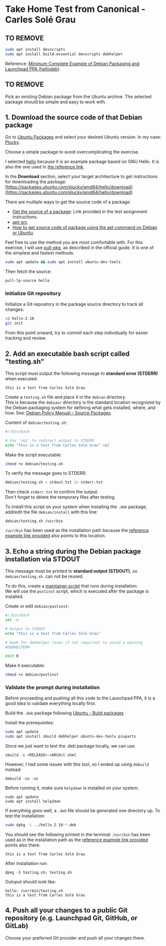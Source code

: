 # Take Home Test from Canonical - Carles Solé Grau

## TO REMOVE

```bash
sudo apt install devscripts
sudo apt install build-essential devscripts debhelper
```

Reference:
[Minimum Complete Example of Debian Packaging and Launchpad PPA (hellodeb)](https://metebalci.com/blog/a-minimum-complete-example-of-debian-packaging-and-launchpad-ppa-hellodeb/)

## TO REMOVE

Pick an existing Debian package from the Ubuntu archive. The selected package should be simple and easy to work with.

## 1. Download the source code of that Debian package

Go to [Ubuntu Packages](https://packages.ubuntu.com/) and select your desired Ubuntu version.
In my case: [Plucky](https://packages.ubuntu.com/plucky/).

Choose a simple package to avoid overcomplicating the exercise.

I selected [hello](https://packages.ubuntu.com/plucky/hello) because it is an example package based on GNU Hello.
It is also the one used in [the reference link](https://pastebin.ubuntu.com/p/hZ4sH647Jt/).

In the **Download** section, select your target architecture to get instructions for downloading the package:
[https://packages.ubuntu.com/plucky/amd64/hello/download](https://packages.ubuntu.com/plucky/amd64/hello/download)

There are multiple ways to get the source code of a package:
- [Get the source of a package](https://canonical-ubuntu-packaging-guide.readthedocs-hosted.com/en/latest/how-to/get-package-source/): Link provided in the test assignment instructions.
- [apt-src](https://manpages.ubuntu.com/manpages/plucky/man1/apt-src.1p.html)
- [How to get source code of package using the apt command on Debian or Ubuntu](https://www.cyberciti.biz/faq/how-to-get-source-code-of-package-using-the-apt-command-on-debian-or-ubuntu/)

Feel free to use the method you are most comfortable with.
For this exercise, I will use [pull-pkg](https://canonical-ubuntu-packaging-guide.readthedocs-hosted.com/en/latest/how-to/get-package-source/#pull-pkg), as described in the official guide. It is one of the simplest and fastest methods.

```bash
sudo apt update && sudo apt install ubuntu-dev-tools
```

Then fetch the source:

```bash
pull-lp-source hello
```

### Initialize Git repository

Initialize a Git repository in the package source directory to track all changes:

```bash
cd hello-2.10
git init
```

From this point onward, try to commit each step individually for easier tracking and review.

## 2. Add an executable bash script called "testing.sh"

This script must output the following message to **standard error (STDERR)** when executed:

```
this is a test from Carles Solé Grau
```

Create a `testing.sh` file and place it in the `debian` directory.  
This is because the `debian/` directory is the standard location recognized by the Debian packaging system for defining what gets installed, where, and how. See: [Debian Policy Manual – Source Packages](https://www.debian.org/doc/debian-policy/ch-source.html)

Content of `debian/testing.sh`:

```bash
#!/bin/bash

# Use '>&2' to redirect output to STDERR
echo "this is a test from Carles Solé Grau" >&2
```

Make the script executable:

```bash
chmod +x debian/testing.sh
```

To verify the message goes to STDERR:

```bash
debian/testing.sh > stdout.txt 2> stderr.txt
```

Then check `stderr.txt` to confirm the output.  
Don't forget to delete the temporary files after testing.

To install this script on your system when installing the `.deb` package, add/edit the file `debian/install` with this line:

```
debian/testing.sh /usr/bin
```
`/usr/bin` has been used as the installation path because the [reference example link provided](https://pastebin.ubuntu.com/p/hZ4sH647Jt/) also points to this location.

## 3. Echo a string during the Debian package installation via STDOUT

This message must be printed to **standard output (STDOUT)**, so `debian/testing.sh`. can not be reused.

To do this, create a [maintainer script](https://www.debian.org/doc/debian-policy/ch-binary.html#prompting-in-maintainer-scripts) that runs during installation.  
We will use the `postinst` script, which is executed after the package is installed.

Create or edit `debian/postinst`:

```bash
#!/bin/bash
set -e

# Output to STDOUT
echo "this is a test from Carles Solé Grau"

# Hook for debhelper (even if not required) to avoid a warning
#DEBHELPER#

exit 0
```

Make it executable:

```bash
chmod +x debian/postinst
```

### Validate the prompt during installation

Before proceeding and pushing all this code to the Launchpad PPA, it is a good idea to validate everything locally first.

Build the `.deb` package following [Ubuntu - Build packages](https://canonical-ubuntu-packaging-guide.readthedocs-hosted.com/en/latest/how-to/build-packages/)

Install the prerequisites:
```bash
sudo apt update
sudo apt install sbuild debhelper ubuntu-dev-tools piuparts
```
Since we just want to test the .deb package locally, we can use:
```
sbuild -c <RELEASE>-<ARCH>[-shm]
```
However, I had some issues with this tool, so I ended up using `debuild` instead:
```
debuild -us -uc 
```

Before running it, make sure `help2man` is installed on your system:
```
sudo apt update
sudo apt install help2man
```

If everything goes well, a `.deb` file should be generated one directory up. To test the installation:

```bash
sudo dpkg -i ../hello_2.10-*.deb
```

You should see the following printed in the terminal:
`/usr/bin` has been used as in the installation path as the [reference example link provided](https://pastebin.ubuntu.com/p/hZ4sH647Jt/) points also there.
```
this is a test from Carles Solé Grau
```

After installation run:
```
dpkg -S testing.sh; testing.sh
```

Outuput should look like:
```
hello: /usr/bin/testing.sh
this is a test from Carles Solé Grau
```

## 4. Push all your changes to a public Git repository (e.g. Launchpad Git, GitHub, or GitLab)

Choose your preferred Git provider and push all your changes there.
